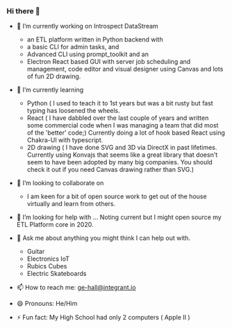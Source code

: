 
### Hi there 👋

- 🔭 I’m currently working on Introspect DataStream
    - an ETL platform written in Python backend with 
    - a basic CLI for admin tasks, and 
    - Advanced CLI using prompt_toolkit and an
    - Electron React based GUI with server job scheduling and management, code editor and visual designer using Canvas and lots of fun 2D drawing.
- 🌱 I’m currently learning 
  - Python ( I used to teach it to 1st years but was a bit rusty but fast typing has loosened the wheels.
  - React ( I have dabbled over the last couple of years and written some commercial code when I was managing a team that did most of the 'better' code;)
    Currently doing a lot of hook based React using Chakra-UI with typescript.
  - 2D drawing ( I have done SVG and 3D via DirectX in past lifetimes. Currently using Konvajs that seems like a great library that doesn't seem to have been adopted by many big companies. You should check it out if you need Canvas drawing rather than SVG.)
  
- 👯 I’m looking to collaborate on
  - I am keen for a bit of open source work to get out of the house virtually and learn from others.
  
- 🤔 I’m looking for help with ... Noting current but I might open source my ETL Platform core in 2020.
- 💬 Ask me about anything you might think I can help out with.
    - Guitar
    - Electronics IoT
    - Rubics Cubes
    - Electric Skateboards
- 📫 How to reach me: ge-hall@integrant.io
- 😄 Pronouns: He/Him
- ⚡ Fun fact: My High School had only 2 computers ( Apple II )

<!--
**ge-hall/ge-hall** is a ✨ _special_ ✨ repository because its `README.md` (this file) appears on your GitHub profile.

Here are some ideas to get you started:

- 🔭 I’m currently working on ...
- 🌱 I’m currently learning ...
- 👯 I’m looking to collaborate on ...
- 🤔 I’m looking for help with ...
- 💬 Ask me about ...
- 📫 How to reach me: ...
- 😄 Pronouns: ...
- ⚡ Fun fact: ...
-->
